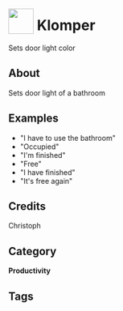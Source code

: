 # <img src="https://raw.githack.com/FortAwesome/Font-Awesome/master/svgs/solid/traffic-light.svg" card_color="#2C3E50" width="50" height="50" style="vertical-align:bottom"/> Klomper
Sets door light color

## About
Sets door light of a bathroom

## Examples
* "I have to use the bathroom"
* "Occupied"
* "I'm finished"
* "Free"
* "I have finished"
* "It's free again"

## Credits
Christoph

## Category
**Productivity**

## Tags

